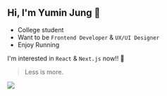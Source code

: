 ## Hi, I'm Yumin Jung 🙂

- College student
- Want to be `Frontend Developer` & `UX/UI Designer`
- Enjoy Running

I'm interested in `React` & `Next.js` now!! 🚀

> Less is more.

<a style= "vertical-align:bottom" href="https://www.instagram.com/self_overcoming/">
  <img src="https://img.shields.io/badge/Instagram-5851DB?style=flat-square&logo=Instagram&logoColor=white&link=https://www.instagram.com/self_overcoming/"/>
</a>
